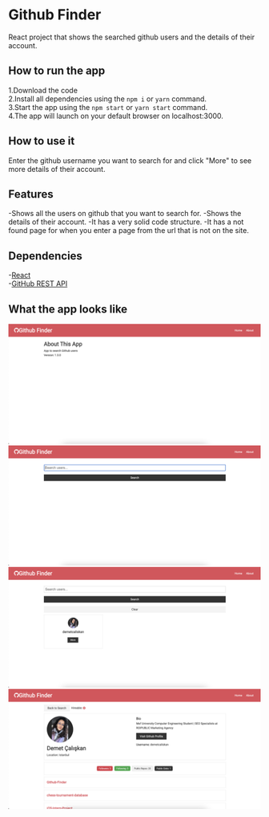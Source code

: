 # Github Finder

React project that shows the searched github users and the details of their account.

## How to run the app

1.Download the code  
2.Install all dependencies using the `npm i` or `yarn` command.  
3.Start the app using the `npm start` or `yarn start` command.  
4.The app will launch on your default browser on localhost:3000.

## How to use it

Enter the github username you want to search for and click "More" to see more details of their account.

## Features

-Shows all the users on github that you want to search for.
-Shows the details of their account.
-It has a very solid code structure.
-It has a not found page for when you enter a page from the url that is not on the site.

## Dependencies

-[React](https://reactjs.org/)  
-[GitHub REST API](https://docs.github.com/en/rest)

## What the app looks like

![alt text](https://github.com/demetcaliskan/Github-Finder/blob/main/img1.png)
![alt text](https://github.com/demetcaliskan/Github-Finder/blob/main/img2.png)
![alt text](https://github.com/demetcaliskan/Github-Finder/blob/main/img3.png)
![alt text](https://github.com/demetcaliskan/Github-Finder/blob/main/img4.png)
